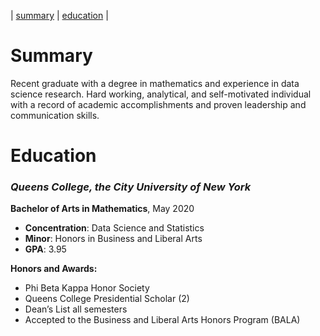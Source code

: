 | [summary](https://github.com/TzipHoro/resume/blob/master/README.md#summary) | [education](https://github.com/TzipHoro/resume/blob/master/README.md#education) |

# Summary
Recent graduate with a degree in mathematics and experience in data science research. Hard working, analytical, and self-motivated individual with a record of academic accomplishments and proven leadership and communication skills.

  

# Education
### _**Queens College**, the City University of New York_ 
**Bachelor of Arts in Mathematics**, May 2020
* **Concentration**: Data Science and Statistics
* **Minor**: Honors in Business and Liberal Arts
* **GPA**: 3.95

**Honors and Awards:**
* Phi Beta Kappa Honor Society
* Queens College Presidential Scholar (2)
* Dean’s List all semesters 
* Accepted to the Business and Liberal Arts Honors Program (BALA)

